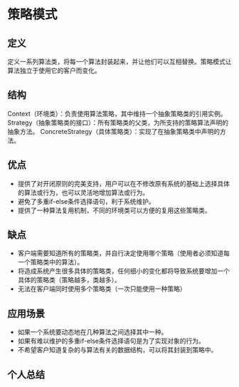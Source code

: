 # 策略模式

## 定义
定义一系列算法类，将每一个算法封装起来，并让他们可以互相替换。策略模式让算法独立于使用它的客户而变化。

## 结构
Context（环境类）：负责使用算法策略，其中维持一个抽象策略类的引用实例。
Strategy（抽象策略类的接口）：所有策略类的父类，为所支持的策略算法声明的抽象方法。
ConcreteStrategy（具体策略类）：实现了在抽象策略类中声明的方法。

## 优点
* 提供了对开闭原则的完美支持，用户可以在不修改原有系统的基础上选择具体的算法或行为，也可以灵活地增加算法或行为。
* 避免了多重if-else条件选择语句，利于系统维护。
* 提供了一种算法复用机制，不同的环境类可以方便的复用这些策略类。

## 缺点
* 客户端需要知道所有的策略类，并自行决定使用哪个策略（使用者必须知道每一个策略类中的算法）。
* 将造成系统产生很多具体的策略类，任何细小的变化都将导致系统要增加一个具体的策略类（策略越多，类越多）。
* 无法在客户端同时使用多个策略类（一次只能使用一种策略）

## 应用场景
* 如果一个系统要动态地在几种算法之间选择其中一种。
* 如果有难以维护的多重if-else条件选择语句是为了实现对象的行为。
* 不希望客户知道复杂的与算法有关的数据结构，可以将其封装到策略中。

## 个人总结



